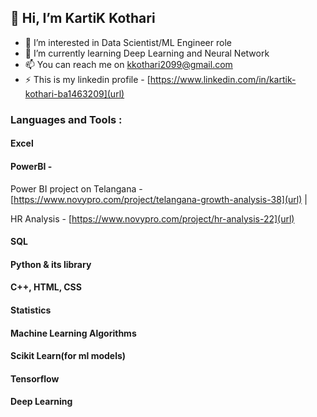 ## 👋 Hi, I’m KartiK Kothari
- 👀 I’m interested in Data Scientist/ML Engineer role
- 🌱 I’m currently learning Deep Learning and Neural Network
- 📫 You can reach me on [kkothari2099@gmail.com](url)
- ⚡ This is my linkedin profile - [https://www.linkedin.com/in/kartik-kothari-ba1463209](url)

### Languages and Tools :
#### Excel
#### PowerBI - 
Power BI project on Telangana - [https://www.novypro.com/project/telangana-growth-analysis-38](url) |

HR Analysis - [https://www.novypro.com/project/hr-analysis-22](url)
#### SQL
#### Python & its library
#### C++, HTML, CSS
#### Statistics
#### Machine Learning Algorithms
#### Scikit Learn(for ml models)
#### Tensorflow
#### Deep Learning


<!---
KartiKothari/KartiKothari is a ✨ special ✨ repository because its `README.md` (this file) appears on your GitHub profile.
You can click the Preview link to take a look at your changes.
--->

